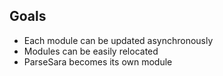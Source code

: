 ## Goals
 * Each module can be updated asynchronously
 * Modules can be easily relocated
 * ParseSara becomes its own module
